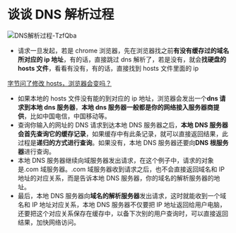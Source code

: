 # 谈谈 DNS 解析过程

![DNS解析过程-TzfQba](https://cdn.jsdelivr.net/gh/DreamCats/imgs@main/uPic/DNS解析过程-TzfQba.png)

- 请求一旦发起，若是 chrome 浏览器，先在浏览器找之前**有没有缓存过的域名所对应的 ip 地址**，有的话，直接跳过 dns 解析了，若是没有，就会**找硬盘的 hosts 文件**，看看有没有，有的话，直接找到 hosts 文件里面的 ip

[字节问了修改 hosts，浏览器会变吗？](https://blog.csdn.net/woshizhangliang999/article/details/51457864)

- 如果本地的 hosts 文件没有能的到对应的 ip 地址，浏览器会发出一个**dns 请求到本地 dns 服务器**，**本地 dns 服务器一般都是你的网络接入服务器商提供**，比如中国电信，中国移动等。
- 查询你输入的网址的 DNS 请求到达本地 DNS 服务器之后，**本地 DNS 服务器会首先查询它的缓存记录**，如果缓存中有此条记录，就可以直接返回结果，此过程是**递归的方式进行查询**。如果没有，本地 DNS 服务器还要向**DNS 根服务器**进行查询。
- 本地 DNS 服务器继续向域服务器发出请求，在这个例子中，请求的对象是.com 域服务器。.com 域服务器收到请求之后，也不会直接返回域名和 IP 地址的对应关系，而是告诉本地 DNS 服务器，你的域名的解析服务器的地址。
- 最后，本地 DNS 服务器向**域名的解析服务器**发出请求，这时就能收到一个域名和 IP 地址对应关系，本地 DNS 服务器不仅要把 IP 地址返回给用户电脑，还要把这个对应关系保存在缓存中，以备下次别的用户查询时，可以直接返回结果，加快网络访问。
